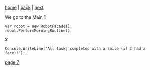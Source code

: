 [home](./page01.md) | [back](./page05.md) | [next](./page07.md)

We go to the Main
**1**
```
var robot = new RobotFacade();
robot.PerformMorningRoutine();
```
**2**
```
Console.WriteLine("All tasks completed with a smile (if I had a face)!");
```


[page 7](./page07.md)
